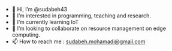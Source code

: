 - 👋 Hi, I’m @sudabeh43
- 👀 I’m interested in programming, teaching and research.
- 🌱 I’m currently learning IoT
- 💞️ I’m looking to collaborate on resource management on edge computing.
- 📫 How to reach me : sudabeh.mohamadi@gmail.com

<!---
sudabeh43/sudabeh43 is a ✨ special ✨ repository because its `README.md` (this file) appears on your GitHub profile.
You can click the Preview link to take a look at your changes.
--->

